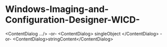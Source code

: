 # Windows-Imaging-and-Configuration-Designer-WICD-
&lt;ContentDialog .../> -or- &lt;ContentDialog>     singleObject &lt;/ContentDialog> -or- &lt;ContentDialog>stringContent&lt;/ContentDialog>
